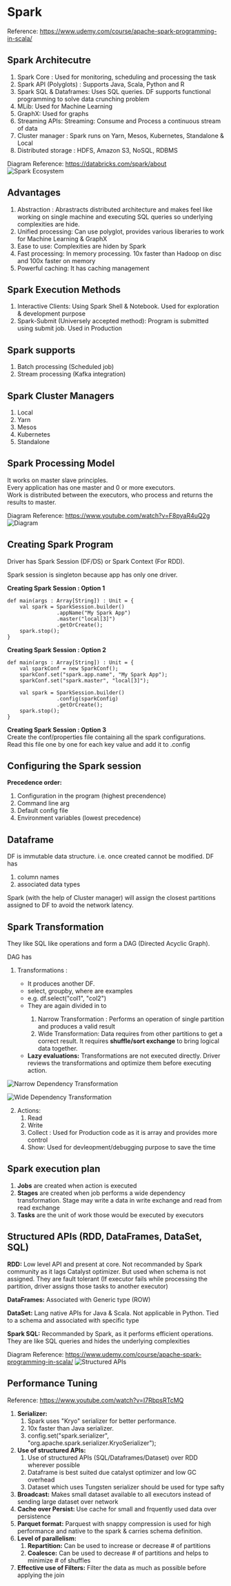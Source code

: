 # Spark 
Reference: https://www.udemy.com/course/apache-spark-programming-in-scala/
## Spark Architecutre
<ol>
<li>Spark Core : Used for monitoring, scheduling and processing the task</li> 
<li>Spark API (Polyglots) : Supports Java, Scala, Python and R</li> 
<li>Spark SQL & Dataframes: Uses SQL queries. DF supports functional programming to solve data crunching problem</li> 
<li>MLib: Used for Machine Learning</li> 
<li>GraphX: Used for graphs</li> 
<li>Streaming APIs: Streaming: Consume and Process a continuous stream of data</li> 
<li>Cluster manager : Spark runs on Yarn, Mesos, Kubernetes, Standalone & Local</li> 
<li>Distributed storage : HDFS, Amazon S3, NoSQL, RDBMS</li> 
</ol>

Diagram Reference: https://databricks.com/spark/about
![Spark Ecosystem](readme-assets/Spark_EcoSystem.png)

## Advantages
1. Abstraction : Abrastracts distributed architecture and makes feel like working on single machine and executing SQL queries so underlying complexities are hide.
2. Unified processing: Can use polyglot, provides various liberaries to work for Machine Learning & GraphX
3. Ease to use: Complexities are hiden by Spark
4. Fast processing: In memory processing. 10x faster than Hadoop on disc and 100x faster on memory
5. Powerful caching: It has caching management


## Spark Execution Methods
<ol>
<li>Interactive Clients: Using Spark Shell & Notebook. Used for exploration & development purpose</li>
<li>Spark-Submit (Universely accepted method): Program is submitted using submit job. Used in Production</li>
</ol>

## Spark supports 
1. Batch processing (Scheduled job)
2. Stream processing (Kafka integration)

## Spark Cluster Managers
1. Local
2. Yarn
3. Mesos
4. Kubernetes
5. Standalone

## Spark Processing Model
It works on master slave principles. <br/>
Every application has one master and 0 or more executors. </br>
Work is distributed between the executors, who process and returns the results to master. </br>

Diagram Reference: https://www.youtube.com/watch?v=F8pyaR4uQ2g
![Diagram](readme-assets/Spark_Processing_Model.png)


## Creating Spark Program
Driver has Spark Session (DF/DS) or Spark Context (For RDD).

Spark session is singleton because app has only one driver. 

**Creating Spark Session : Option 1**
```
def main(args : Array[String]) : Unit = {
	val spark = SparkSession.builder()
				.appName("My Spark App")
				.master("local[3]")
				.getOrCreate();
	spark.stop();
}
```


**Creating Spark Session : Option 2**
```
def main(args : Array[String]) : Unit = {
	val sparkConf = new SparkConf();
	sparkConf.set("spark.app.name", "My Spark App");
	sparkConf.set("spark.master", "local[3]");

	val spark = SparkSession.builder()
				.config(sparkConfig)
				.getOrCreate();
	spark.stop();
}

```

**Creating Spark Session : Option 3**</br>
Create the conf/properties file containing all the spark configurations.</br>
Read this file one by one for each key value and add it to .config


## Configuring the Spark session 
**Precedence order:**
1. Configuration in the program (highest precendence)
2. Command line arg 
3. Default config file
4. Environment variables (lowest precedence)

## Dataframe
DF is immutable data structure. i.e. once created cannot be modified.
DF has 
<ol>
<li>column names </li> 
<li>associated data types</li>
</ol>

Spark (with the help of Cluster manager) will assign the closest partitions assigned to DF to avoid the network latency.

## Spark Transformation
They like SQL like operations and form a DAG (Directed Acyclic Graph).

DAG has 
1. Transformations : 
	<ul>
	<li>It produces another DF.</li>
	<li>select, groupby, where are examples</li>
	<li>e.g. df.select("col1", "col2")</li>
	<li>They are again divided in to </li>
		<ol>
			<li>Narrow Transformation : Performs an operation of single partition and produces a valid result</li>
			<li>Wide Transformation: Data requires from other partitions to get a correct result. It requires <b>shuffle/sort exchange</b> to bring logical data together.</li>
		</ol>
		
	<li><b>Lazy evaluations:</b> Transformations are not executed directly. Driver reviews the transformations and optimize them before executing action.</li>
	</ul>

![Narrow Dependency Transformation](readme-assets/Narrow_Dependency.png)

![Wide Dependency Transformation](readme-assets/Wide_Dependency.png)

2. Actions:
	<ol>
		<li>Read</li>
		<li>Write</li>
		<li>Collect : Used for Production code as it is array and provides more control</li>
		<li>Show: Used for devleopment/debugging purpose to save the time</li>
	</ol>
	
	
## Spark execution plan
1. <b>Jobs</b> are created when action is executed
2. <b>Stages</b> are created when job performs a wide dependency transformation. Stage may write a data in write exchange and read from read exchange
3. <b>Tasks</b> are the unit of work those would be executed by executors


## Structured APIs (RDD, DataFrames, DataSet, SQL)
<b>RDD:</b> Low level API and present at core. Not recommanded by Spark community as it lags Catalyst optimizer. But used when schema is not assigned. They are fault tolerant (If executor fails while processing the partition, driver assigns those tasks to another executor)

<b>DataFrames:</b> Associated with Generic type  (ROW)

<b>DataSet:</b> Lang native APIs for Java & Scala. Not applicable in Python. Tied to a schema and associated with specific type

<b>Spark SQL:</b> Recommanded by Spark, as it performs efficient operations. They are like SQL queries and hides the underlying complexities

Diagram Reference: https://www.udemy.com/course/apache-spark-programming-in-scala/
![Structured APIs](readme-assets/Spark_Structured_APIs.png)


## Performance Tuning
Reference: https://www.youtube.com/watch?v=I7RbpsRTcMQ
<ol>
<li>
<b>Serializer:</b> 
	<ol>
	<li>Spark uses "Kryo" serializer for better performance.</li>
	<li>10x faster than Java serializer.</li>
	<li>config.set("spark.serializer", "org.apache.spark.serializer.KryoSerializer");</li>
	</ol>
</li>
<li><b>Use of structured APIs:</b> 
	<ol>
	<li>Use of structured APIs (SQL/Dataframes/Dataset) over RDD wherever possible</li>
	<li>Dataframe is best suited due catalyst optimizer and low GC overhead</li>
	<li>Dataset which uses Tungsten serializer should be used for type safty</li>
	</ol>
</li>
<li><b>Broadcast:</b> Makes small dataset available to all executors instead of sending large dataset over network</li>
<li><b>Cache over Persist: </b> Use cache for small and frquently used data over persistence</li>
<li><b>Parquet format:</b> Parquest with snappy compression is used for high performance and native to the spark & carries schema definition.</li>
<li><b>Level of parallelism:</b> 
	<ol>
	<li><b>Repartition:</b> Can be used to increase or decrease # of partitions</li>
	<li><b>Coalesce:</b> Can be used to decrease # of partitions and helps to minimize # of shuffles</li>
	</ol>
</li>
<li><b>Effective use of Filters:</b> Filter the data as much as possible before applying the join</li>
</ol>
